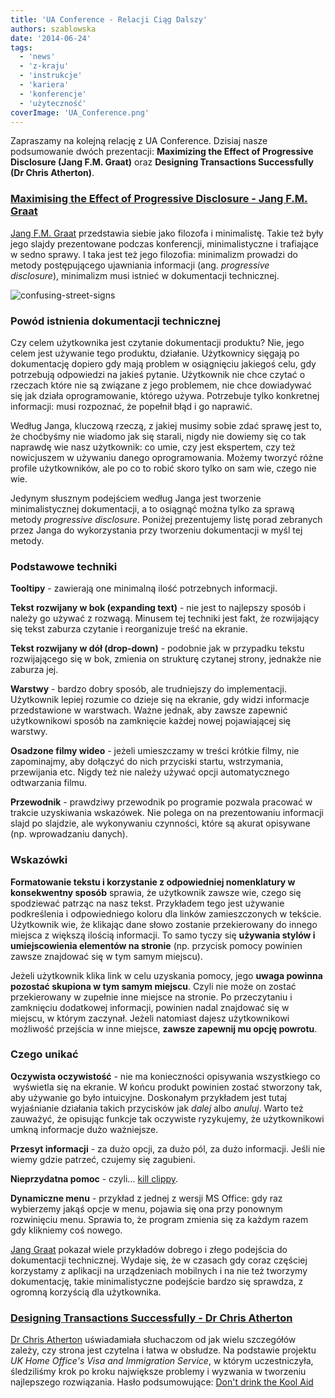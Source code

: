 ```yaml
---
title: 'UA Conference - Relacji Ciąg Dalszy'
authors: szablowska
date: '2014-06-24'
tags:
  - 'news'
  - 'z-kraju'
  - 'instrukcje'
  - 'kariera'
  - 'konferencje'
  - 'użyteczność'
coverImage: 'UA_Conference.png'
---
```


Zapraszamy na kolejną relację z UA Conference. Dzisiaj nasze podsumowanie dwóch
prezentacji: **Maximizing the Effect of Progressive Disclosure (Jang F.M.
Graat)** oraz **Designing Transactions Successfully (Dr Chris Atherton)**.

<!--truncate-->

### [Maximising the Effect of Progressive Disclosure - Jang F.M. Graat](http://www.uaeurope.com/conference/sessions.html#progressivedisclosure)

[Jang F.M. Graat](http://jang.nl/) przedstawia siebie jako filozofa i
minimalistę. Takie też były jego slajdy prezentowane podczas konferencji,
minimalistyczne i trafiające w sedno sprawy. I taka jest też jego filozofia:
minimalizm prowadzi do metody postępującego ujawniania informacji
(ang. *progressive disclosure*), minimalizm musi istnieć w dokumentacji
technicznej.

![confusing-street-signs](images/confusing-street-signs-300x225.jpg)

### Powód istnienia dokumentacji technicznej

Czy celem użytkownika jest czytanie dokumentacji produktu? Nie, jego celem jest
używanie tego produktu, działanie. Użytkownicy sięgają po dokumentację dopiero
gdy mają problem w osiągnięciu jakiegoś celu, gdy potrzebują odpowiedzi na
jakieś pytanie. Użytkownik nie chce czytać o rzeczach które nie są związane z
jego problemem, nie chce dowiadywać się jak działa oprogramowanie, którego
używa. Potrzebuje tylko konkretnej informacji: musi rozpoznać, że popełnił błąd
i go naprawić.

Według Janga, kluczową rzeczą, z jakiej musimy sobie zdać sprawę jest to, że
choćbyśmy nie wiadomo jak się starali, nigdy nie dowiemy się co tak naprawdę wie
nasz użytkownik: co umie, czy jest ekspertem, czy też nowicjuszem w używaniu
danego oprogramowania. Możemy tworzyć różne profile użytkowników, ale po co to
robić skoro tylko on sam wie, czego nie wie.

Jedynym słusznym podejściem według Janga jest tworzenie minimalistycznej
dokumentacji, a to osiągnąć można tylko za sprawą metody _progressive
disclosure_. Poniżej prezentujemy listę porad zebranych przez Janga do
wykorzystania przy tworzeniu dokumentacji w myśl tej metody.

### Podstawowe techniki

**Tooltipy** - zawierają one minimalną ilość potrzebnych informacji.

**Tekst rozwijany w bok (expanding text)** - nie jest to najlepszy sposób i
należy go używać z rozwagą. Minusem tej techniki jest fakt, że rozwijający się
tekst zaburza czytanie i reorganizuje treść na ekranie.

**Tekst rozwijany w dół (drop-down)** - podobnie jak w przypadku tekstu
rozwijającego się w bok, zmienia on strukturę czytanej strony, jednakże nie
zaburza jej.

**Warstwy** - bardzo dobry sposób, ale trudniejszy do implementacji. Użytkownik
lepiej rozumie co dzieje się na ekranie, gdy widzi informacje przedstawione w
warstwach. Ważne jednak, aby zawsze zapewnić użytkownikowi sposób na zamknięcie
każdej nowej pojawiającej się warstwy.

**Osadzone filmy wideo** - jeżeli umieszczamy w treści krótkie filmy, nie
zapominajmy, aby dołączyć do nich przyciski startu, wstrzymania, przewijania
etc. Nigdy też nie należy używać opcji automatycznego odtwarzania filmu.

**Przewodnik** - prawdziwy przewodnik po programie pozwala pracować w trakcie
uzyskiwania wskazówek. Nie polega on na prezentowaniu informacji slajd po
slajdzie, ale wykonywaniu czynności, które są akurat opisywane (np. wprowadzaniu
danych).

### Wskazówki

**Formatowanie tekstu i korzystanie z odpowiedniej nomenklatury w konsekwentny
sposób** sprawia, że użytkownik zawsze wie, czego się spodziewać patrząc na nasz
tekst. Przykładem tego jest używanie podkreślenia i odpowiedniego koloru dla
linków zamieszczonych w tekście. Użytkownik wie, że klikając dane słowo zostanie
przekierowany do innego miejsca z większą ilością informacji. To samo tyczy się
**używania stylów i umiejscowienia elementów na stronie** (np. przycisk pomocy
powinien zawsze znajdować się w tym samym miejscu).

Jeżeli użytkownik klika link w celu uzyskania pomocy, jego **uwaga powinna
pozostać skupiona w tym samym miejscu**. Czyli nie może on zostać przekierowany
w zupełnie inne miejsce na stronie. Po przeczytaniu i zamknięciu dodatkowej
informacji, powinien nadal znajdować się w miejscu, w którym zaczynał. Jeżeli
natomiast dajesz użytkownikowi możliwość przejścia w inne miejsce, **zawsze
zapewnij mu opcję powrotu**.

### Czego unikać

**Oczywista oczywistość** - nie ma konieczności opisywania wszystkiego co
 wyświetla się na ekranie. W końcu produkt powinien zostać stworzony tak, aby
używanie go było intuicyjne. Doskonałym przykładem jest tutaj wyjaśnianie
działania takich przycisków jak _dalej_ albo _anuluj_. Warto też zauważyć, że
opisując funkcje tak oczywiste ryzykujemy, że użytkownikowi umkną informacje
dużo ważniejsze.

**Przesyt informacji** - za dużo opcji, za dużo pól, za dużo informacji. Jeśli
nie wiemy gdzie patrzeć, czujemy się zagubieni.

**Nieprzydatna pomoc** - czyli…
[kill clippy](http://www.cracked.com/blog/clippy-finally-messes-with-the-wrong-word-doc/).

**Dynamiczne menu** - przykład z jednej z wersji MS Office: gdy raz wybierzemy
jakąś opcje w menu, pojawia się ona przy ponownym rozwinięciu menu. Sprawia to,
że program zmienia się za każdym razem gdy klikniemy coś nowego.

[Jang Graat](http://jang.nl/) pokazał wiele przykładów dobrego i złego podejścia
do dokumentacji technicznej. Wydaje się, że w czasach gdy coraz częściej
korzystamy z aplikacji na urządzeniach mobilnych i na nie też tworzymy
dokumentację, takie minimalistyczne podejście bardzo się sprawdza, z ogromną
korzyścią dla użytkownika.

### [**Designing Transactions Successfully - Dr Chris Atherton**](http://www.uaeurope.com/conference/sessions.html#successfultransactions)

[Dr Chris Atherton](http://www.equalexperts.com/) uświadamiała słuchaczom od jak
wielu szczegółów zależy, czy strona jest czytelna i łatwa w obsłudze. Na
podstawie projektu _UK Home Office's Visa and Immigration Service_, w którym
uczestniczyła, śledziliśmy krok po kroku największe problemy i wyzwania w
tworzeniu najlepszego rozwiązania. Hasło podsumowujące:
[Don't drink the Kool Aid](http://en.wikipedia.org/wiki/Drinking_the_Kool-Aid)
